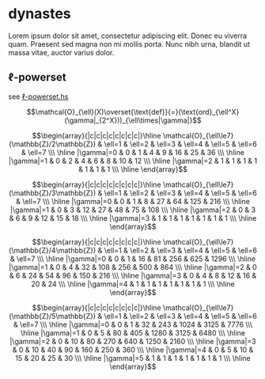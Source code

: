 # dynastes
Lorem ipsum dolor sit amet, consectetur adipiscing elit. Donec eu viverra quam. Praesent sed magna non mi mollis porta. Nunc nibh urna, blandit ut massa vitae, auctor varius dolor. 


## $\ell$-powerset

see [ℓ-powerset.hs](C-powerset.hs)

$$\mathcal{O}_{\ell}(X)\overset{\text{def}}{=}(\text{ord}_{\ell^X}(\gamma|_{2^X}))_{\ell\times|\gamma|}$$

$$\begin{array}{|c|c|c|c|c|c|c|c|}\hline
  \mathcal{O}_{\ell\le7}(\mathbb{Z}/2\mathbb{Z}) & \ell=1 & \ell=2 & \ell=3 & \ell=4 & \ell=5 & \ell=6 & \ell=7 \\\ \hline
  |\gamma|=0 & 0 & 1 & 4 & 9 & 16 & 25 & 36 \\\ \hline
  |\gamma|=1 & 0 & 2 & 4 & 6 & 8 & 10 & 12 \\\ \hline
  |\gamma|=2 & 1 & 1 & 1 & 1 & 1 & 1 & 1 \\\ \hline
\end{array}$$

$$\begin{array}{|c|c|c|c|c|c|c|c|}\hline
  \mathcal{O}_{\ell\le7}(\mathbb{Z}/3\mathbb{Z}) & \ell=1 & \ell=2 & \ell=3 & \ell=4 & \ell=5 & \ell=6 & \ell=7 \\\ \hline
  |\gamma|=0 & 0 & 1 & 8 & 27 & 64 & 125 & 216 \\\ \hline
  |\gamma|=1 & 0 & 3 & 12 & 27 & 48 & 75 & 108 \\\ \hline
  |\gamma|=2 & 0 & 3 & 6 & 9 & 12 & 15 & 18 \\\ \hline
  |\gamma|=3 & 1 & 1 & 1 & 1 & 1 & 1 & 1 \\\ \hline
\end{array}$$

$$\begin{array}{|c|c|c|c|c|c|c|c|}\hline
  \mathcal{O}_{\ell\le7}(\mathbb{Z}/4\mathbb{Z}) & \ell=1 & \ell=2 & \ell=3 & \ell=4 & \ell=5 & \ell=6 & \ell=7 \\\ \hline
  |\gamma|=0 & 0 & 1 & 16 & 81 & 256 & 625 & 1296 \\\ \hline
  |\gamma|=1 & 0 & 4 & 32 & 108 & 256 & 500 & 864 \\\ \hline
  |\gamma|=2 & 0 & 6 & 24 & 54 & 96 & 150 & 216 \\\ \hline
  |\gamma|=3 & 0 & 4 & 8 & 12 & 16 & 20 & 24 \\\ \hline
  |\gamma|=4 & 1 & 1 & 1 & 1 & 1 & 1 & 1 \\\ \hline
\end{array}$$

$$\begin{array}{|c|c|c|c|c|c|c|c|}\hline
  \mathcal{O}_{\ell\le7}(\mathbb{Z}/5\mathbb{Z}) & \ell=1 & \ell=2 & \ell=3 & \ell=4 & \ell=5 & \ell=6 & \ell=7 \\\ \hline
  |\gamma|=0 & 0 & 1 & 32 & 243 & 1024 & 3125 & 7776 \\\ \hline
  |\gamma|=1 & 0 & 5 & 80 & 405 & 1280 & 3125 & 6480 \\\ \hline
  |\gamma|=2 & 0 & 10 & 80 & 270 & 640 & 1250 & 2160 \\\ \hline
  |\gamma|=3 & 0 & 10 & 40 & 90 & 160 & 250 & 360 \\\ \hline
  |\gamma|=4 & 0 & 5 & 10 & 15 & 20 & 25 & 30 \\\ \hline
  |\gamma|=5 & 1 & 1 & 1 & 1 & 1 & 1 & 1 \\\ \hline
\end{array}$$

